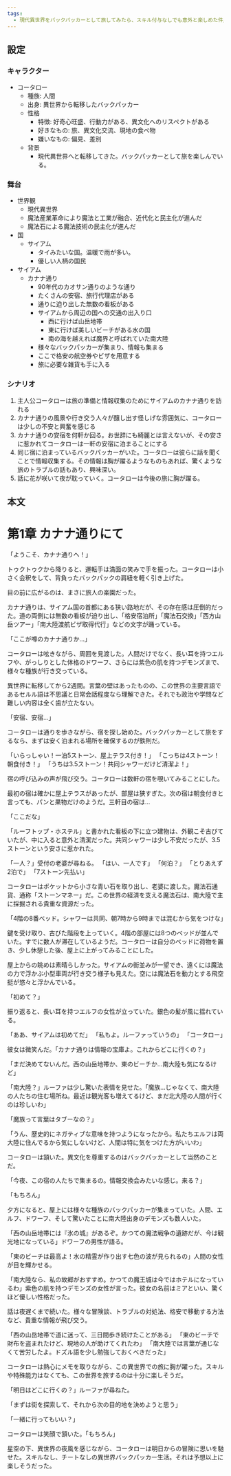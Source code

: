 ```yaml
---
tags:
  - 現代異世界をバックパッカーとして旅してみたら、スキル付与なしでも意外と楽しめた件/各話
---
```

## 設定
### キャラクター
- コータロー
  - 種族: 人間
  - 出身: 異世界から転移したバックパッカー
  - 性格
    - 特徴: 好奇心旺盛、行動力がある、異文化へのリスペクトがある
    - 好きなもの: 旅、異文化交流、現地の食べ物
    - 嫌いなもの: 偏見、差別
  - 背景
    - 現代異世界へと転移してきた。バックパッカーとして旅を楽しんでいる。

### 舞台
- 世界観
  - 現代異世界
  - 魔法産業革命により魔法と工業が融合、近代化と民主化が進んだ
  - 魔法石による魔法技術の民主化が進んだ
- 国
  - サイアム
    - タイみたいな国。温暖で雨が多い。
    - 優しい人柄の国民
- サイアム
  - カナナ通り
    - 90年代のカオサン通りのような通り
    - たくさんの安宿、旅行代理店がある
    - 通りに迫り出した無数の看板がある
    - サイアムから周辺の国への交通の出入り口
      - 西に行けば山岳地帯
      - 東に行けば美しいビーチがある水の国
      - 南の海を越えれば魔界と呼ばれていた南大陸
    - 様々なバックパッカーが集まり、情報も集まる
    - ここで格安の航空券やビザを用意する
    - 旅に必要な雑貨も手に入る

### シナリオ
1. 主人公コータローは旅の準備と情報収集のためにサイアムのカナナ通りを訪れる
2. カナナ通りの風景や行き交う人々が醸し出す怪しげな雰囲気に、コータローは少しの不安と興奮を感じる
3. カナナ通りの安宿を何軒か回る。お世辞にも綺麗とは言えないが、その安さに惹かれてコータローは一軒の安宿に泊まることにする
4. 同じ宿に泊まっているバックパッカーがいた。コータローは彼らに話を聞くことで情報収集する。その情報は胸が躍るようなものもあれば、驚くような旅のトラブルの話もあり、興味深い。
5. 話に花が咲いて夜が耽っていく。コータローは今後の旅に胸が躍る。

## 本文
# 第1章 カナナ通りにて

「ようこそ、カナナ通りへ！」

トゥクトゥクから降りると、運転手は満面の笑みで手を振った。コータローは小さく会釈をして、背負ったバックパックの肩紐を軽く引き上げた。

目の前に広がるのは、まさに旅人の楽園だった。

カナナ通りは、サイアム国の首都にある狭い路地だが、その存在感は圧倒的だった。道の両側には無数の看板が迫り出し、「格安宿泊所」「魔法石交換」「西方山岳ツアー」「南大陸渡航ビザ取得代行」などの文字が踊っている。

「ここが噂のカナナ通りか...」

コータローは呟きながら、周囲を見渡した。人間だけでなく、長い耳を持つエルフや、がっしりとした体格のドワーフ、さらには紫色の肌を持つデモンズまで、様々な種族が行き交っている。

異世界に転移してから2週間。言葉の壁はあったものの、この世界の主要言語であるセルル語は不思議と日常会話程度なら理解できた。それでも政治や学問など難しい内容は全く歯が立たない。

「安宿、安宿...」

コータローは通りを歩きながら、宿を探し始めた。バックパッカーとして旅をするなら、まずは安く泊まれる場所を確保するのが鉄則だ。

「いらっしゃい！一泊5ストーン、屋上テラス付き！」
「こっちは4ストーン！朝食付き！」
「うちは3.5ストーン！共同シャワーだけど清潔よ！」

宿の呼び込みの声が飛び交う。コータローは数軒の宿を覗いてみることにした。

最初の宿は確かに屋上テラスがあったが、部屋は狭すぎた。次の宿は朝食付きと言っても、パンと果物だけのようだ。三軒目の宿は...

「ここだな」

「ルーフトップ・ホステル」と書かれた看板の下に立つ建物は、外観こそ古びていたが、中に入ると意外と清潔だった。共同シャワーは少し不安だったが、3.5ストーンという安さに惹かれた。

「一人？」受付の老婆が尋ねる。
「はい、一人です」
「何泊？」
「とりあえず2泊で」
「7ストーン先払い」

コータローはポケットから小さな青い石を取り出し、老婆に渡した。魔法石通貨、通称「ストーンマネー」だ。この世界の経済を支える魔法石は、南大陸で主に採掘される貴重な資源だった。

「4階の8番ベッド。シャワーは共同、朝7時から9時までは混むから気をつけな」

鍵を受け取り、古びた階段を上っていく。4階の部屋には8つのベッドが並んでいた。すでに数人が滞在しているようだ。コータローは自分のベッドに荷物を置き、少し休憩した後、屋上に上がってみることにした。

屋上からの眺めは素晴らしかった。サイアムの街並みが一望でき、遠くには魔法の力で浮かぶ小型車両が行き交う様子も見えた。空には魔法石を動力とする飛空挺が悠々と浮かんでいる。

「初めて？」

振り返ると、長い耳を持つエルフの女性が立っていた。銀色の髪が風に揺れている。

「ああ、サイアムは初めてだ」
「私もよ。ルーファっていうの」
「コータロー」

彼女は微笑んだ。「カナナ通りは情報の宝庫よ。これからどこに行くの？」

「まだ決めてないんだ。西の山岳地帯か、東のビーチか...南大陸も気になるけど」

「南大陸？」ルーファは少し驚いた表情を見せた。「魔族...じゃなくて、南大陸の人たちの住む場所ね。最近は観光客も増えてるけど、まだ北大陸の人間が行くのは珍しいわ」

「魔族って言葉はタブーなの？」

「うん、歴史的にネガティブな意味を持つようになったから。私たちエルフは両大陸に住んでるから気にしないけど、人間は特に気をつけた方がいいわ」

コータローは頷いた。異文化を尊重するのはバックパッカーとして当然のことだ。

「今夜、この宿の人たちで集まるの。情報交換会みたいな感じ。来る？」

「もちろん」

夕方になると、屋上には様々な種族のバックパッカーが集まっていた。人間、エルフ、ドワーフ、そして驚いたことに南大陸出身のデモンズも数人いた。

「西の山岳地帯には『氷の城』があるぞ。かつての魔法戦争の遺跡だが、今は観光地になっている」ドワーフの男性が語る。

「東のビーチは最高よ！水の精霊が作り出す七色の波が見られるの」人間の女性が目を輝かせる。

「南大陸なら、私の故郷がおすすめ。かつての魔王城は今ではホテルになっているわ」紫色の肌を持つデモンズの女性が言った。彼女の名前はミアといい、驚くほど優しい性格だった。

話は夜遅くまで続いた。様々な冒険談、トラブルの対処法、格安で移動する方法など、貴重な情報が飛び交う。

「西の山岳地帯で道に迷って、三日間歩き続けたことがある」
「東のビーチで財布を盗まれたけど、現地の人が助けてくれたわ」
「南大陸では言葉が通じなくて苦労したよ。ドズル語を少し勉強しておくべきだった」

コータローは熱心にメモを取りながら、この異世界での旅に胸が躍った。スキルや特殊能力はなくても、この世界を旅するのは十分に楽しそうだ。

「明日はどこに行くの？」ルーファが尋ねた。

「まずは街を探索して、それから次の目的地を決めようと思う」

「一緒に行ってもいい？」

コータローは笑顔で頷いた。「もちろん」

星空の下、異世界の夜風を感じながら、コータローは明日からの冒険に思いを馳せた。スキルなし、チートなしの異世界バックパッカー生活。それは予想以上に楽しそうだった。



